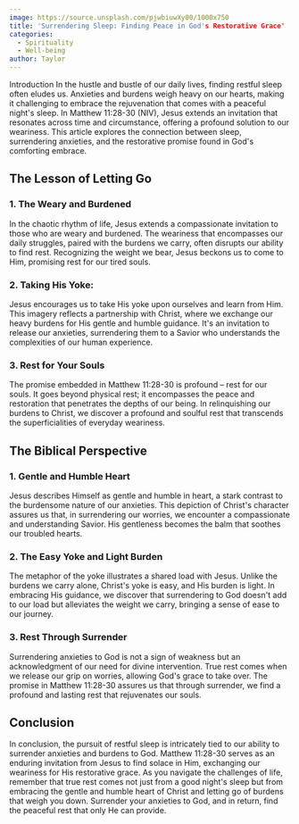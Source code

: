 ```yaml
---
image: https://source.unsplash.com/pjwbiuwXy00/1000x750
title: 'Surrendering Sleep: Finding Peace in God's Restorative Grace'
categories:
  - Spirituality
  - Well-being
author: Taylor
---
```


Introduction
In the hustle and bustle of our daily lives, finding restful sleep often eludes us. Anxieties and burdens weigh heavy on our hearts, making it challenging to embrace the rejuvenation that comes with a peaceful night's sleep. In Matthew 11:28-30 (NIV), Jesus extends an invitation that resonates across time and circumstance, offering a profound solution to our weariness. This article explores the connection between sleep, surrendering anxieties, and the restorative promise found in God's comforting embrace.

## The Lesson of Letting Go

### 1. The Weary and Burdened
In the chaotic rhythm of life, Jesus extends a compassionate invitation to those who are weary and burdened. The weariness that encompasses our daily struggles, paired with the burdens we carry, often disrupts our ability to find rest. Recognizing the weight we bear, Jesus beckons us to come to Him, promising rest for our tired souls.

### 2. Taking His Yoke:
Jesus encourages us to take His yoke upon ourselves and learn from Him. This imagery reflects a partnership with Christ, where we exchange our heavy burdens for His gentle and humble guidance. It's an invitation to release our anxieties, surrendering them to a Savior who understands the complexities of our human experience.

### 3. Rest for Your Souls
The promise embedded in Matthew 11:28-30 is profound – rest for our souls. It goes beyond physical rest; it encompasses the peace and restoration that penetrates the depths of our being. In relinquishing our burdens to Christ, we discover a profound and soulful rest that transcends the superficialities of everyday weariness.

## The Biblical Perspective

### 1. Gentle and Humble Heart
Jesus describes Himself as gentle and humble in heart, a stark contrast to the burdensome nature of our anxieties. This depiction of Christ's character assures us that, in surrendering our worries, we encounter a compassionate and understanding Savior. His gentleness becomes the balm that soothes our troubled hearts.

### 2. The Easy Yoke and Light Burden
The metaphor of the yoke illustrates a shared load with Jesus. Unlike the burdens we carry alone, Christ's yoke is easy, and His burden is light. In embracing His guidance, we discover that surrendering to God doesn't add to our load but alleviates the weight we carry, bringing a sense of ease to our journey.

### 3. Rest Through Surrender
Surrendering anxieties to God is not a sign of weakness but an acknowledgment of our need for divine intervention. True rest comes when we release our grip on worries, allowing God's grace to take over. The promise in Matthew 11:28-30 assures us that through surrender, we find a profound and lasting rest that rejuvenates our souls.

## Conclusion

In conclusion, the pursuit of restful sleep is intricately tied to our ability to surrender anxieties and burdens to God. Matthew 11:28-30 serves as an enduring invitation from Jesus to find solace in Him, exchanging our weariness for His restorative grace. As you navigate the challenges of life, remember that true rest comes not just from a good night's sleep but from embracing the gentle and humble heart of Christ and letting go of burdens that weigh you down. Surrender your anxieties to God, and in return, find the peaceful rest that only He can provide.

